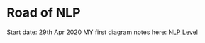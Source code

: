 # Road of NLP
Start date: 29th Apr 2020
MY first diagram notes here:
[NLP Level](https://raw.githubusercontent.com/lakerschampions/Road-of-NLP/master/Images/NLP%20Level.jpg)
